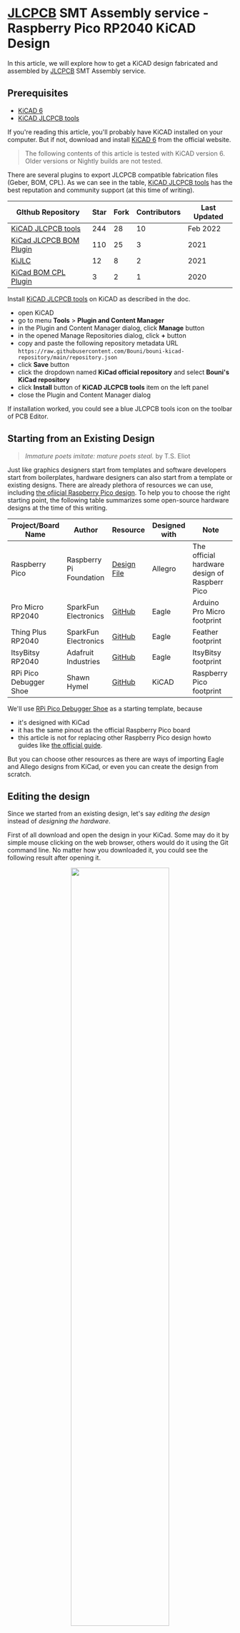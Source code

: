 # [JLCPCB][1] SMT Assembly service - Raspberry Pico RP2040 KiCAD Design

In this article, we will explore how to get a KiCAD design fabricated and assembled by [JLCPCB][1] SMT Assembly service.


## Prerequisites

* [KiCAD 6][3]
* [KiCAD JLCPCB tools][4]

If you're reading this article, you'll probably have KiCAD installed on your computer.
But if not, download and install [KiCAD 6][3] from the official website.

> The following contents of this article is tested with KiCAD version 6. Older versions or Nightly builds are not tested.

There are several plugins to export JLCPCB compatible fabrication files (Geber, BOM, CPL).
As we can see in the table, [KiCAD JLCPCB tools][4] has the best reputation and community support (at this time of writing).

GIthub Repository | Star | Fork | Contributors | Last Updated
------------------|------|------|--------------|-------------
[KiCAD JLCPCB tools](https://github.com/Bouni/kicad-jlcpcb-tools) | 244 | 28 | 10 | Feb 2022
[KiCad JLCPCB BOM Plugin](https://github.com/wokwi/kicad-jlcpcb-bom-plugin) | 110 | 25 | 3 | 2021
[KiJLC](https://github.com/fullyautomated/KiJLC) | 12 | 8 | 2 | 2021
[KiCad BOM CPL Plugin](https://github.com/prrvchr/KiCad-BOM-CPL-Plugin) | 3 | 2 | 1 | 2020

Install [KiCAD JLCPCB tools][4] on KiCAD as described in the doc.
* open KiCAD
* go to menu **Tools** > **Plugin and Content Manager**
* in the Plugin and Content Manager dialog, click **Manage** button
* in the opened Manage Repositories dialog, click **+** button
* copy and paste the following repository metadata URL `https://raw.githubusercontent.com/Bouni/bouni-kicad-repository/main/repository.json`
* click **Save** button
* click the dropdown named **KiCad official repository** and select **Bouni's KiCad repository**
* click **Install** button of **KiCAD JLCPCB tools** item on the left panel
* close the Plugin and Content Manager dialog

If installation worked, you could see a blue JLCPCB tools icon on the toolbar of PCB Editor.


## Starting from an Existing Design

> _Immature poets imitate: mature poets steal._ by T.S. Eliot

Just like graphics designers start from templates and software developers start from boilerplates, hardware designers can also start from a template or existing designs.
There are already plethora of resources we can use, including [the ofiicial Raspberry Pico design][5].
To help you to choose the right starting point, the following table summarizes some open-source hardware designs at the time of this writing.

Project/Board Name | Author | Resource | Designed with| Note
-------------------|--------|------------|--------------|-----
Raspberry Pico | Raspberry Pi Foundation | [Design File][5] | Allegro | The official hardware design of Raspberr Pico
Pro Micro RP2040 | SparkFun Electronics | [GitHub][6] | Eagle | Arduino Pro Micro footprint
Thing Plus RP2040 | SparkFun Electronics | [GitHub][7] | Eagle | Feather footprint
ItsyBitsy RP2040 | Adafruit Industries | [GitHub][8] | Eagle | ItsyBitsy footprint
RPi Pico Debugger Shoe | Shawn Hymel | [GitHub][9] | KiCAD | Raspberry Pico footprint

We'll use [RPi Pico Debugger Shoe][2] as a starting template, because
* it's designed with KiCad
* it has the same pinout as the official Raspberry Pico board
* this article is not for replacing other Raspberry Pico design howto guides like [the official guide][10].

But you can choose other resources as there are ways of importing Eagle and Allego designs from KiCad, or even you can create the design from scratch.


## Editing the design

Since we started from an existing design, let's say _editing the design_ instead of _designing the hardware_.

First of all download and open the design in your KiCad.
Some may do it by simple mouse clicking on the web browser, others would do it using the Git command line.
No matter how you downloaded it, you could see the following result after opening it.

<center>
<img src="./images/kicad-project-opened.png" style="width: 66%" />
<img src="./images/kicad-3d-view.png" style="width: 66%" />
</center>

You could change whatever in the design as your need.
But before publishing and using it in production, be sure to check the license of the original project.

We will assume that you changed something and ready to go for prototyping with the [JLCPCB][1] SMT Assembly service.


## Generating the Files for JLCPCB

Unlike some other PCBA manufacturers where the BOM, Geber, CPL files are treated manually by the sales and engineering employees, [JLCPCB][1] offers the online form to upload the files to get PCBA ordering done.
[JLCPCB][1] was one of the early suppliers that supported online ordering on the website.
Online PCBA ordering has pros and cons.
* Pros
  - transparent pricing, no hidden costs
  - 24/7 instant ordering
  - progress checking
* Cons
  - the files must be in the correct format

The Geber and CPL files are generated by the EDA software and hardly edited manually.
The problem comes from the BOM list file.
* Often the BOM file is edited manually after generating to meet the stock status of part suppliers. This can cause the BOM file format to break.
* JLCPCB SMT Assembly requires selecting parts from [JLCPCB SMT Parts Library][11]. It has a global sourcing feature in [part manager][11], it takes some lead time for the parts sourced from global suppliers to be ready for assembly.

To make this easier, we installed [KiCAD JLCPCB tools][4] already in the beginning.
We can start using this handy tool now.

<center>
<img src="./images/kicad-launch-jlcplugin.png" style="width: 66%" />
</center>

On the opened popup window named __JLCPCB Tools__, you would see the BOM table with an empty LCLC column.
As you might know if you have some experience in JLCPCB ordering, the [JLCPCB parts library][11] is linked to the [LCSC][13] parts.

You need to choose a part (or multiple parts) in the list then click __Select part__ button on the right sidebar.
For example, we'll choose RP2040 in the list.

<center>
<img src="./images/kicad-empty-lcsc.png" style="width: 66%" />
<img src="./images/kicad-searching-rp2040.png" style="width: 66%" />
</center>

After repeating these steps for all the parts you want to assemble, you could get the BOM list is filled with the right information.
We can assure that our BOM is the most updated and has no shortage issue because we checked JLCPCB's stock status in live while filling in the BOM list.

<center>
<img src="./images/kicad-bom-filled.png" style="width: 66%" />
</center>

After you finished filling the BOM list, just click the __Generate fabrication files__.
The files are generated in the `jlcpcb` folder in the project's root.
You may need to compress teh `jlcpcb/geber` folder to upload to the ordering form, if the zip file is not generated automatically (for example, as `Geber-<your-project-name>.zip`).

<center>
<img src="./images/kicad-jlc-files-generated.png" style="width: 66%" />
</center>

Now we have all the 3 files ready to upload to the [JLCPCB][1] SMT Assembly service page.
* `Geber-<your-project-name>.zip`
* `BOM-<your-project-name>.csv`
* `POS-<your-project-name>.csv`


## Conclusion and Further Readings

We've come through how to make a KiCad-designed RP2040 PCB ready to be made by the [JLCPCB][1] SMT Assembly service.
Although KiCad and RP2040 are mainly discussed, the above method can be used for any different kind of PCB design.
For example, you can choose one of your own KiCad projects to generate JLCPCB-compatible fabrication files.

If you have any questions directly related to JLCPCB, please read [JLCPCB SMT Assembly FAQs][14] first. Most of the common questions are already answered.

Thank you for reading to this end of the long text!

---

[1]: https://jlcpcb.com/HOT "JLCPCB Official Website"
[2]: https://github.com/ShawnHymel/rpi-pico-debugger-shoe "RPi Pico Debugger Shoe by Shawn Hymel"
[3]: https://www.kicad.org/download/ "KiCAD Official Download Page"
[4]: https://github.com/Bouni/kicad-jlcpcb-tools "KiCAD JLCPCB Tools plugin by Bouni"
[5]: https://datasheets.raspberrypi.com/pico/RPi-Pico-R3-PUBLIC-20200119.zip "Raspberry Pico Design File"
[6]: https://github.com/sparkfun/SparkFun_Pro_Micro-RP2040 "SparkFun Pro Micro RP2040"
[7]: https://github.com/sparkfun/SparkFun_Thing_Plus-RP2040 "SparkFun Thing Plus RP2040"
[8]: https://github.com/adafruit/Adafruit-ItsyBitsy-RP2040-PCB "Adafruit ItsyBitsy RP2040 PCB"
[9]: https://github.com/ShawnHymel/rpi-pico-debugger-shoe "RPi Pico Debugger Shoe"
[10]: https://datasheets.raspberrypi.com/rp2040/hardware-design-with-rp2040.pdf "Hardware design with RP2040"
[11]: https://jlcpcb.com/parts/HOT "JLCPCB SMT Parts Library"
[12]: https://smt.jlcpcb.com/HOT/smtPrivateLibrary?index=1
[13]: https://lcsc.com/
[14]: https://support.jlcpcb.com/article/83-smt-assembly-faqs "SMT Assembly FAQs"
